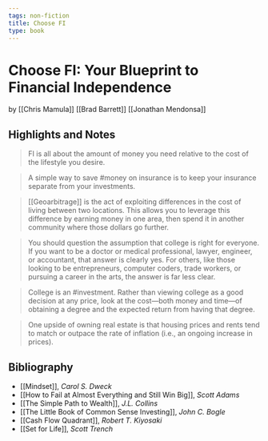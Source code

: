 ```yaml
---
tags: non-fiction
title: Choose FI
type: book
---
```


# Choose FI: Your Blueprint to Financial Independence
by [[Chris Mamula]] [[Brad Barrett]] [[Jonathan Mendonsa]]

## Highlights and Notes

> FI is all about the amount of money you need relative to the cost of the lifestyle you desire.

> A simple way to save #money on insurance is to keep your insurance separate from your investments.

> [[Geoarbitrage]] is the act of exploiting differences in the cost of living between two locations. This allows you to leverage this difference by earning money in one area, then spend it in another community where those dollars go further.

> You should question the assumption that college is right for everyone. If you want to be a doctor or medical professional, lawyer, engineer, or accountant, that answer is clearly yes. For others, like those looking to be entrepreneurs, computer coders, trade workers, or pursuing a career in the arts, the answer is far less clear.

> College is an #investment. Rather than viewing college as a good decision at any price, look at the cost—both money and time—of obtaining a degree and the expected return from having that degree.

> One upside of owning real estate is that housing prices and rents tend to match or outpace the rate of inflation (i.e., an ongoing increase in prices).

## Bibliography
* [[Mindset]], *Carol S. Dweck*
* [[How to Fail at Almost Everything and Still Win Big]], *Scott Adams*
* [[The Simple Path to Wealth]], *J.L. Collins*
* [[The Little Book of Common Sense Investing]], *John C. Bogle*
* [[Cash Flow Quadrant]], *Robert T. Kiyosaki*
* [[Set for Life]], *Scott Trench*